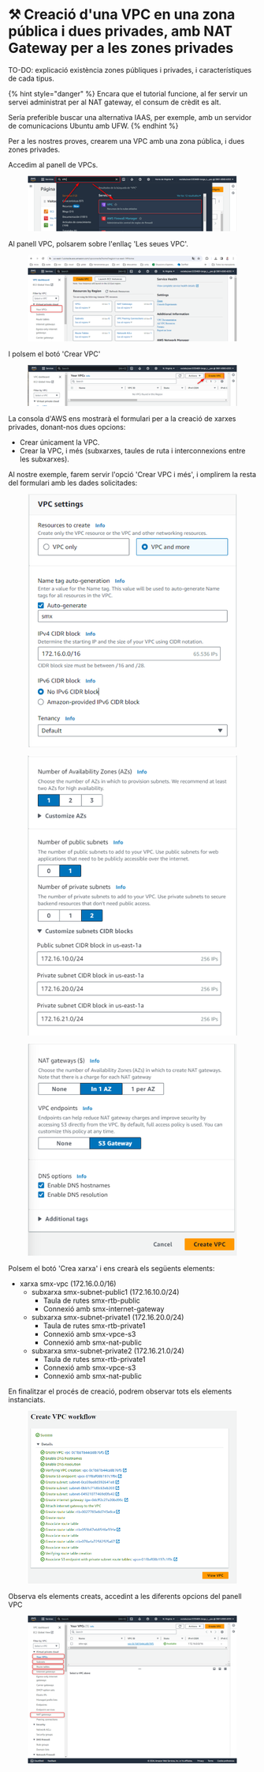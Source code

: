 # ⚒️ Creació d'una VPC en una zona pública i dues privades, amb NAT Gateway per a les zones privades

TO-DO: explicació existència zones públiques i privades, i característiques de cada tipus.

{% hint style="danger" %}
Encara que el tutorial funcione, al fer servir un servei administrat per al NAT gateway, el consum de crèdit es alt.

Sería preferible buscar una alternativa IAAS, per exemple, amb un servidor de comunicacions Ubuntu amb UFW.
{% endhint %}

Per a les nostres proves, crearem una VPC amb una zona pública, i dues zones privades.

Accedim al panell de VPCs.

<figure><img src="../.gitbook/assets/image (188).png" alt=""><figcaption></figcaption></figure>

Al panell VPC, polsarem sobre l'enllaç 'Les seues VPC'.

<figure><img src="../.gitbook/assets/image (189).png" alt=""><figcaption></figcaption></figure>

I polsem el botó 'Crear VPC'

<figure><img src="../.gitbook/assets/image (190).png" alt=""><figcaption></figcaption></figure>

La consola d'AWS ens mostrarà el formulari per a la creació de xarxes privades, donant-nos dues opcions:

* Crear únicament la VPC.
* Crear la VPC, i més (subxarxes, taules de ruta i interconnexions entre les subxarxes).

Al nostre exemple, farem servir l'opció 'Crear VPC i més', i omplirem la resta del formulari amb les dades solicitades:

<figure><img src="../.gitbook/assets/image (249).png" alt=""><figcaption></figcaption></figure>

<figure><img src="../.gitbook/assets/image (192).png" alt=""><figcaption></figcaption></figure>

<figure><img src="../.gitbook/assets/image (250).png" alt=""><figcaption></figcaption></figure>

Polsem el botó 'Crea xarxa' i ens crearà els següents elements:

* xarxa smx-vpc (172.16.0.0/16)
  * subxarxa smx-subnet-public1 (172.16.10.0/24)
    * Taula de rutes smx-rtb-public
    * Connexió amb smx-internet-gateway
  * subxarxa smx-subnet-private1 (172.16.20.0/24)
    * Taula de rutes smx-rtb-private1
    * Connexió amb smx-vpce-s3
    * Connexió amb smx-nat-public
  * subxarxa smx-subnet-private2 (172.16.21.0/24)
    * Taula de rutes smx-rtb-private1
    * Connexió amb smx-vpce-s3
    * Connexió amb smx-nat-public

En finalitzar el procés de creació, podrem observar tots els elements instanciats.

<figure><img src="../.gitbook/assets/image (194).png" alt=""><figcaption></figcaption></figure>

Observa els elements creats, accedint a les diferents opcions del panell VPC

<figure><img src="../.gitbook/assets/image (195).png" alt=""><figcaption></figcaption></figure>
